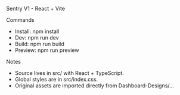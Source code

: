 Sentry V1 - React + Vite

Commands

- Install: npm install
- Dev: npm run dev
- Build: npm run build
- Preview: npm run preview

Notes

- Source lives in src/ with React + TypeScript.
- Global styles are in src/index.css.
- Original assets are imported directly from Dashboard-Designs/...

